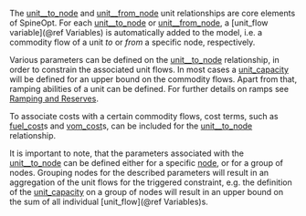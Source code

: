 The [unit\_\_to\_node](@ref) and [unit\_\_from\_node](@ref) unit relationships are core elements of SpineOpt.
For each [unit\_\_to\_node](@ref) or [unit\_\_from\_node](@ref), a [unit\_flow variable](@ref Variables) is automatically
added to the model, i.e.
a commodity flow of a unit *to* or *from* a specific node, respectively.

Various parameters can be defined on the [unit\_\_to\_node](@ref) relationship, in order to
constrain the associated unit flows. In most cases a [unit\_capacity](@ref) will be defined for
an upper bound on the commodity flows. Apart from that, ramping abilities of a unit can be
defined. For further details on ramps see [Ramping and Reserves](@ref).

To associate costs with a certain commodity flows, cost terms, such as [fuel\_cost](@ref)s and [vom\_cost](@ref)s,
can be included for the [unit\_\_to\_node](@ref) relationship.

It is important to note, that the parameters associated with the [unit\_\_to\_node](@ref) can be defined either
for a specific [node](@ref), or for a group of nodes. Grouping nodes for the described parameters will result
in an aggregation of the unit flows for the triggered constraint, e.g. the definition of the [unit\_capacity](@ref)
on a group of nodes will result in an upper bound on the sum of all individual [unit\_flow](@ref Variables)s.
